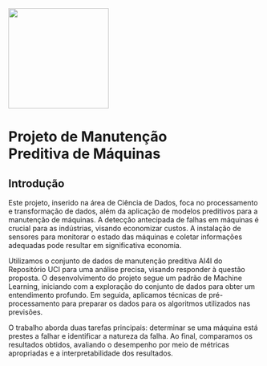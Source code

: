 <img src="https://github.com/anamariapego/MachinePredictiveMaintenance/assets/57241391/7840576d-89b9-43b1-be25-776396aecbf4" height="200">

# Projeto de Manutenção Preditiva de Máquinas

## Introdução

Este projeto, inserido na área de Ciência de Dados, foca no processamento e transformação de dados, além da aplicação de modelos preditivos para a manutenção de máquinas. A detecção antecipada de falhas em máquinas é crucial para as indústrias, visando economizar custos. A instalação de sensores para monitorar o estado das máquinas e coletar informações adequadas pode resultar em significativa economia.

Utilizamos o conjunto de dados de manutenção preditiva AI4I do Repositório UCI para uma análise precisa, visando responder à questão proposta. O desenvolvimento do projeto segue um padrão de Machine Learning, iniciando com a exploração do conjunto de dados para obter um entendimento profundo. Em seguida, aplicamos técnicas de pré-processamento para preparar os dados para os algoritmos utilizados nas previsões.

O trabalho aborda duas tarefas principais: determinar se uma máquina está prestes a falhar e identificar a natureza da falha. Ao final, comparamos os resultados obtidos, avaliando o desempenho por meio de métricas apropriadas e a interpretabilidade dos resultados.
